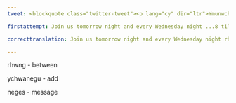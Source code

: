 ```yaml
---
tweet: <blockquote class="twitter-tweet"><p lang="cy" dir="ltr">Ymunwch â ni nos yfory a phob nos Fercher rhwng 8 a 9 am Yr Awr Gymraeg. Awr o hyrwyddo a marchnata drwy gyfrwng y Gymraeg.<br><br>Ychwanegwch yr hashnod marchnata Cymraeg <a href="https://twitter.com/hashtag/yagym?src=hash&amp;ref_src=twsrc%5Etfw">#yagym</a> i&#39;ch neges ac fe rannwn eich neges a bron i 13,000 o gyfrifon Twitter unigol 👏🏻👍🏻🏴󠁧󠁢󠁷󠁬󠁳󠁿 <a href="https://t.co/9lG8UF1bAh">pic.twitter.com/9lG8UF1bAh</a></p>&mdash; yagym🏴󠁧󠁢󠁷󠁬󠁳󠁿 Yr Awr Gymraeg (@yrawrgymraeg) <a href="https://twitter.com/yrawrgymraeg/status/1275538934227968003?ref_src=twsrc%5Etfw">June 23, 2020</a></blockquote> <script async src="https://platform.twitter.com/widgets.js" charset="utf-8"></script>

firstattempt: Join us tomorrow night and every Wednesday night ...8 til 9 for The Welsh Hour. An hour of ...and ... ..Welsh. Use the hashtag..'#yagym'  .to....13,000 Twitter....

correcttranslation: Join us tomorrow night and every Wednesday night rhwng 8 til 9 for The Welsh Hour. An hour of promotion and marketing through the medium of Welsh. Use the Welsh marketing hashtag '#yagym' to your message and we'll share your message with 13,000 individual Twitter accounts.

---
```


rhwng - between

ychwanegu - add

neges - message










